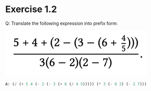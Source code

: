 # Exercise 1.2

Q: Translate the following expression into prefix form:

![Question](./1.2.png)

```scheme
A: (/ (+ 5 4 (- 2 (- 3 (+ 6 (/ 4 5))))) (* 3 (- 6 2) (- 2 7)))
```

